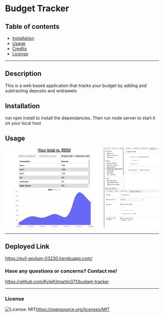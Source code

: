 # Budget Tracker

 ## Table of contents
* [Installation](#installation)
* [Usage](#usage)
* [Credits](#credits)
* [License](#license)

---
## Description

  This is a web based application that tracks your budget by adding and subtracting deposits and widrawels 

## Installation
  run npm install to install the dependancies. Then run node server to start it on your local host

## Usage
  ![screenshots](./assets/budget-screenshot.jpg)

  ---

## Deployed Link
  https://evil-asylum-03230.herokuapp.com/

  ### Have any questions or concerns? Contact me!
https://github.com/KyleKilmartin371/budget-tracker



  ---
### License
  ![License: MIT](https://img.shields.io/badge/License-MIT-yellow.svg)https://opensource.org/licenses/MIT


